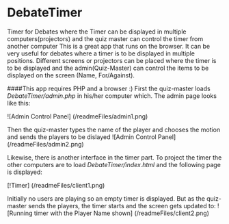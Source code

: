 # DebateTimer
Timer for Debates where the Timer can be displayed in multiple computers(projectors) and the quiz master can control the timer from another computer
This is a great app that runs on the browser. It can be very useful for debates where a timer is to be displayed in multiple positions. Different screens or projectors can be placed where the timer is to be displayed and the admin(Quiz-Master) can control the items to be displayed on the screen (Name, For/Against). 

####This app requires PHP and a browser :) 
First the quiz-master loads _DebateTimer/admin.php_ in his/her computer which. The admin page looks like this:

![Admin Control Panel] (/readmeFiles/admin1.png)

Then the quiz-master types the name of the player and chooses the motion and sends the players to be dislayed
![Admin Control Panel] (/readmeFiles/admin2.png)

Likewise, there is another interface in the timer part.
To project the timer the other computers are to load _DebateTimer/index.html_ and the following page is displayed:

[!Timer] (/readmeFiles/client1.png)

Initially no users are playing so an empty timer is displayed. But as the quiz-master sends the players, the timer starts and the screen gets updated to:
![Running timer with the Player Name shown] (/readmeFiles/client2.png)
